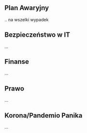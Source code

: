 ## Plan Awaryjny
.. na wszelki wypadek


## Bezpieczeństwo w IT
...

## Finanse
...


## Prawo
...


## Korona/Pandemio Panika


...
